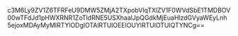 c3M6Ly9ZV1Z6TFRFeU9DMW5ZMjA2TXpobVlqTXlZV1F0WVdSbE1TMDBOV00wTFdJd1pHWXRNR1ZoTldRNE5USXhaalJpQGdkMjEuaHlzdGVyaWEyLnh5ejoxMDAyMyMlRTYlODglOTAlRTUlOEElOUYlRTUlOTUlQTYNCg==
